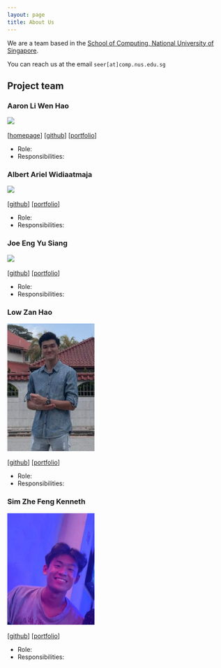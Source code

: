 ```yaml
---
layout: page
title: About Us
---
```


We are a team based in the [School of Computing, National University of Singapore](http://www.comp.nus.edu.sg).

You can reach us at the email `seer[at]comp.nus.edu.sg`

## Project team

### Aaron Li Wen Hao

<img src="images/johndoe.png" width="200px">

[[homepage](http://www.comp.nus.edu.sg/~damithch)]
[[github](https://github.com/johndoe)]
[[portfolio](team/johndoe.md)]

* Role: 
* Responsibilities: 

### Albert Ariel Widiaatmaja

<img src="images/johndoe.png" width="200px">

[[github](http://github.com/johndoe)]
[[portfolio](team/johndoe.md)]

* Role: 
* Responsibilities: 

### Joe Eng Yu Siang

<img src="images/johndoe.png" width="200px">

[[github](http://github.com/johndoe)] [[portfolio](team/johndoe.md)]

* Role: 
* Responsibilities: 

### Low Zan Hao

<img src="images/paotheroo.PNG" width="200px">

[[github](http://github.com/johndoe)]
[[portfolio](team/johndoe.md)]

* Role: 
* Responsibilities: 

### Sim Zhe Feng Kenneth

<img src="images/kennethsim2000.png" width="200px">

[[github](http://github.com/johndoe)]
[[portfolio](team/johndoe.md)]

* Role: 
* Responsibilities: 
